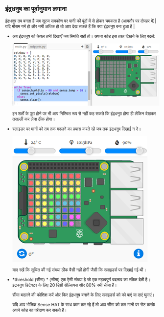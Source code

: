 ## इंद्रधनुष का पूर्वानुमान लगाना

इंद्रधनुष तब बनता है जब सूरज समकोण पर पानी की बूंदों में से होकर चमकता है (आमतौर पर दोपहर में)| यदि मौसम गर्म हो और नमी अधिक हो तो आप देख सकते हैं कि क्या इंद्रधनुष बना हुआ है |

+ अब इंद्रधनुष को केवल तभी दिखाएँ जब स्थिति सही हो। अपना कोड इस तरह दिखने के लिए बदलें:
    
    ![स्क्रीनशॉट](images/rainbow-check.png)
    
    इन शर्तों के पूरा होने पर भी आप निश्चित रूप से नहीं कह सकते कि इंद्रधनुष होगा ही लेकिन देखकर तसल्ली कर लेना ठीक होगा।

+ स्लाइडर पर मानों को तब तक बदलने का प्रयास करते रहें जब तक इंद्रधनुष दिखाई न दे।
    
    ![स्क्रीनशॉट](images/rainbow-trigger.png)
    
    याद रखें कि सूचित की गई संख्या ठीक वैसी नहीं होगी जैसी कि स्लाइडर्स पर दिखाई गई थी।

+ *threshold (सीमा) * (सीमा) एक ऐसी संख्या है जो एक महत्वपूर्ण बदलाव का संकेत देती है। इंद्रधनुष डिटेक्टर के लिए 20 डिग्री सेल्सियस और 80% नमी सीमा हैं।
    
    सीमा बदलने की कोशिश करें और फिर इंद्रधनुष बनाने के लिए स्लाइडर्स को को बाएं या दाएं घुमाएं।
    
    यदि आप भौतिक Sense HAT के साथ काम कर रहे हैं तो आप सीमा को कम मानों पर सेट करके अपने कोड का परीक्षण कर सकते हैं।